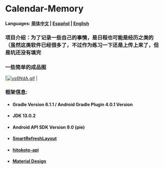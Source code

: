 # Calendar-Memory

#### Languages: [简体中文](https://github.com/Nthily/Calendar-Memory/docs/README.md) | [Español](https://github.com/Nthily/Calendar-Memory/docs/README-es.md) | [English](https://github.com/vidify/vidify.org-source/tree/master/docs/README.cn.md)



### 项目介绍：为了记录一些自己的事情，是日程也可能是经历之类的（虽然这类软件已经很多了，不过作为练习一下还是上传上来了，但是坑还没有填完

### 一些简单的成品图

|[![ys6NdA.gif](https://s3.ax1x.com/2021/02/14/ys6NdA.gif)](https://imgchr.com/i/ys6NdA) |


### 框架信息: 

   - #### Gradle Version 6.1.1 / Android Gradle Plugin 4.0.1 Version

   - #### JDK 13.0.2

   - #### Android API SDK Version 9.0 (pie)

   - #### [SmartRefreshLayout](https://github.com/scwang90/SmartRefreshLayout)

   - #### [hitokoto-api](https://github.com/hitokoto-osc/hitokoto-api)

   - #### [Material Design](https://material.io/resources/icons/)

